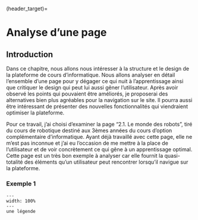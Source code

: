 (header_target)=

# Analyse d’une page 

## Introduction
Dans ce chapitre, nous allons nous intéresser à la structure et le design de la plateforme de cours d’informatique. Nous allons analyser en détail l’ensemble d’une page pour y dégager ce qui nuit à l’apprentissage ainsi que critiquer le design qui peut lui aussi gêner l’utilisateur. Après avoir observé les points qui pouvaient être améliorés, je proposerai des alternatives bien plus agréables pour la navigation sur le site. Il pourra aussi être intéressant de présenter des nouvelles fonctionnalités qui viendraient optimiser la plateforme. 

Pour ce travail, j’ai choisi d’examiner la page “2.1. Le monde des robots”, tiré du cours de robotique destiné aux 3èmes années du cours d’option complémentaire d’informatique. Ayant déjà travaillé avec cette page, elle ne m’est pas inconnue et j’ai eu l’occasion de me mettre à la place de l’utilisateur et de voir concrètement ce qui gêne à un apprentissage optimal. Cette page est un très bon exemple à analyser car elle fournit la quasi-totalité des éléments qu’un utilisateur peut rencontrer lorsqu’il navigue sur la plateforme.  

### Exemple 1
```{figure} images/capture_1.png
---
width: 100%
---
une légende
```
